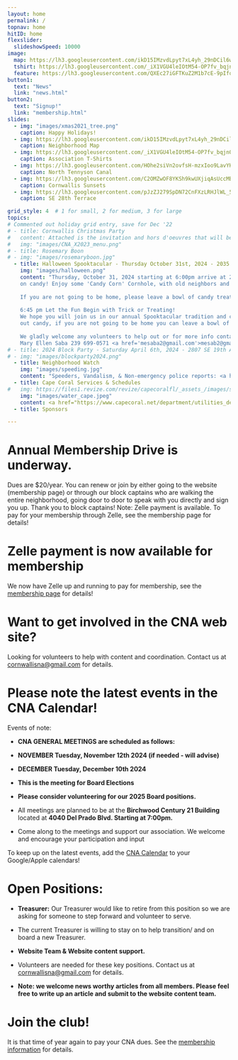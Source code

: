 ```yaml
---
layout: home
permalink: /
topnav: home
hitID: home
flexslider:
  slideshowSpeed: 10000
image:
  map: https://lh3.googleusercontent.com/ikD15IMzvdLpyt7xL4yh_29nDCil6wgNsVjgbZYYgleNWLsX1lUzfAMWQLyCRqfBNo9_lFBMskOV_HXXkLDDZhlSSaWdzcKQTFVF2ceSlYvStsVtzCufi_tjB3G0MV5ugvSsIYx05g=w2400
  tshirt: https://lh3.googleusercontent.com/_iX1VGU4leIOtM54-OP7fv_bqjnQz4GpuHPdmRBh7QZ3jSZApQO-KHQQzUOD-rnm3kNHbVazFIEN2rEqtRtxeKtVXgqrgI3UZTjmzYCsU3_aX9gcX5cjy5IJorA-aWWbRLtG9h5ORg=w2400
  feature: https://lh3.googleusercontent.com/QXEc27iGFTKuZ2M1b7cE-9pIfqCFJYBDuUB9GNnZLRrNDmEtnEokNxYp-ywWsa9u_CXPKOd8zJBHk_l62CK1daJxeTTmA1zmDtKk0_DCv7Rgd3UbPSDjR9ffqZUAEM0tiFnwETl2uw=w2400
button1:
  text: "News"
  link: "news.html"
button2:
  text: "Signup!"
  link: "membership.html"
slides:
  - img: "images/xmas2021_tree.png"
    caption: Happy Holidays!
  - img: https://lh3.googleusercontent.com/ikD15IMzvdLpyt7xL4yh_29nDCil6wgNsVjgbZYYgleNWLsX1lUzfAMWQLyCRqfBNo9_lFBMskOV_HXXkLDDZhlSSaWdzcKQTFVF2ceSlYvStsVtzCufi_tjB3G0MV5ugvSsIYx05g=w2400
    caption: Neighborhood Map
  - img: https://lh3.googleusercontent.com/_iX1VGU4leIOtM54-OP7fv_bqjnQz4GpuHPdmRBh7QZ3jSZApQO-KHQQzUOD-rnm3kNHbVazFIEN2rEqtRtxeKtVXgqrgI3UZTjmzYCsU3_aX9gcX5cjy5IJorA-aWWbRLtG9h5ORg=w2400
    caption: Association T-Shirts
  - img: https://lh3.googleusercontent.com/HOhe2siVn2ovfsH-mzxIoo9LavYHPvyKFRhFSga2vh1V_MNto-NoFz02oXG5plITUAwmlQ9EqUdQ3cU7xq4MIubQJkPS9wGEGryQfy7JYM7lg8OXsoGzqswljUQs2vDKmynCb6ce23U=w2400
    caption: North Tennyson Canal
  - img: https://lh3.googleusercontent.com/C2OMZwOF8YKSh9kwUXjiqAsUccMBQ-84WrrbtB5l9nrk79Vz3Ah9qCY6Kk67NOSv9iygqsln7QaMTfmyQEyLGCFxmR7d68n6cIY89hxXMbDxnyDcQW-MM725O4Ci4VE5SVHoYyMeUaU=w2400
    caption: Cornwallis Sunsets
  - img: https://lh3.googleusercontent.com/pJzZJ279SpDN72CnFXzLRHJlWL_5fmlA0MC28UEPr-jHUbvKtH2zlpWyb5rstYA2woHhjDgB2OyvshqQl11OmpPPtCyi1NSxtGl26Vq5gQOSYbu3xgtMg7rN8Bi6de1siAiYLHb1fsw=w2400
    caption: SE 28th Terrace

grid_style: 4  # 1 for small, 2 for medium, 3 for large
topics:
# Commented out holiday grid entry, save for Dec '22
# - title: Cornwallis Christmas Party
#   content: Attached is the invitation and hors d'oeuvres that will be served. The venue has a minimum person count of 30. Tickets will be sold by CNA officers. The ticket sale deadline is Sunday, December 10.
#   img: "images/CNA_X2023_menu.png"
# - title: Rosemary Boon
# - img: "images/rosemaryboon.jpg"
  - title: Halloween Spooktacular - Thursday October 31st, 2024 - 2035 SE 29th Street - 6:00PM
    img: "images/halloween.png"
    content: "Thursday, October 31, 2024 starting at 6:00pm arrive at 2035 SE 29th Street, bring your chairs and visit with neighbors. Come dressed to impress in your best Halloween costume. We will have hot dogs with our grill master and chips and water. Enjoy the hot dogs before loading up on
    on candy! Enjoy some 'Candy Corn' Cornhole, with old neighbors and welcome our new ones.
    
    If you are not going to be home, please leave a bowl of candy treats on the driveway or by the front door.
    
    6:45 pm Let the Fun Begin with Trick or Treating!
    We hope you will join us in our annual Spooktacular tradition and celebrate our community, great neighbors, and let the kids (and adults) enjoy a night of FUN with candy too!. The kids will roam the neihghborhood gathering treats. Most neighbors enjoy sitting on the driveway and passing 
    out candy, if you are not going to be home you can leave a bowl of candy out.
    
    We gladly welcome any volunteers to help out or for more info contact
    Mary Ellen Saba 239 699-0571 <a href='mesaba2@gmail.com'>mesab2@gmail.com</a>"
# - title: 2024 Block Party - Saturday April 6th, 2024 - 2807 SE 19th Avenue - 2pm - 6pm.
# - img: "images/blockparty2024.png"  
  - title: Neighborhood Watch
    img: "images/speeding.jpg"
    content: "Speeders, Vandalism, & Non-emergency police reports: <a href='tel:239-547-3223'>239-547-3223</a>.  <p> Code enforcement issues, Citizens Action Center, broken sprinklers and mowing issues: <a href='tel:311'>311</a>"
  - title: Cape Coral Services & Schedules
#   img: https://files1.revize.com/revize/capecoralfl/_assets_/images/slider-1.jpg
    img: "images/water_cape.jpeg"
    content: <a href="https://www.capecoral.net/department/utilities_department/watering_schedule.php">Watering schedule</a><p/><a href="https://www.capecoral.net/department/public_works/solid_waste.php">Waste, Horticulture & Bulk pickup schedule</a>
  - title: Sponsors

---
```


# Annual Membership Drive is underway.

Dues are $20/year.
You can renew or join by either going to the website (membership page) or through our block captains who are walking the entire neighborhood, going door to door to speak with you directly and sign you up. Thank you to block captains!
Note: Zelle payment is available.  To pay for your membership through Zelle, see the membership page for details!

# Zelle payment is now available for membership

We now have Zelle up and running to pay for membership, see the [membership page](/membership.html) for details!


# Want to get involved in the CNA web site?

Looking for volunteers to help with content and coordination.
Contact us at [cornwallisna@gmail.com](mailto:cornwallisna@gmail.com) for details.


# Please note the latest events in the CNA Calendar!

Events of note:

* **CNA GENERAL MEETINGS are scheduled as follows:**

* **NOVEMBER Tuesday, November 12th 2024 (if needed - will advise)**
  
* **DECEMBER Tuesday, December 10th 2024**
* **This is the meeting for Board Elections**
* **Please consider volunteering for our 2025 Board positions.**

* All meetings are planned to be at the **Birchwood Century 21 Building** located at **4040 Del Prado Blvd. Starting at 7:00pm.**

* Come along to the meetings and support our association. We welcome and encourage your participation and input


To keep up on the latest events, add the [CNA Calendar](/calendar.html) to your Google/Apple calendars!

#  Open Positions:

* **Treasurer:** Our Treasurer would like to retire from this position so we are asking for someone to step forward and volunteer to serve.
* The current Treasurer is willing to stay on to help transition/ and on board a new Treasurer. 

* **Website Team & Website content support.**

* Volunteers are needed for these key positions.  Contact us at [cornwallisna@gmail.com](cornwallisna@gmail.com) for details.
  
* **Note: we welcome news worthy articles from all members. Please feel free to write up an article and submit to the website content team.**

# Join the club!

It is that time of year again to pay your CNA dues.  See the [membership information](membership.html) for details.


